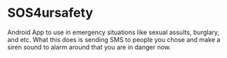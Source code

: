 # SOS4ursafety
 Android App to use in emergency situations like sexual assults, burglary, and etc. 
 What this does is sending SMS to people you chose and make a siren sound to alarm around that you are in danger now.
